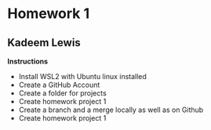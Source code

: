 # Homework 1

## Kadeem Lewis

**Instructions**

- Install WSL2 with Ubuntu linux installed
- Create a GitHub Account
- Create a folder for projects
- Create homework project 1
- Create a branch and a merge locally as well as on Github
- Create homework project 1
